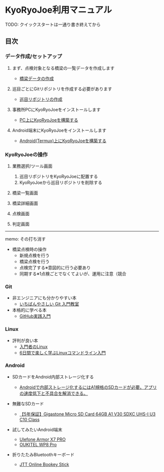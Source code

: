 KyoRyoJoe利用マニュアル
=======================

TODO: クイックスタートは一通り書き終えてから

目次
----

### データ作成/セットアップ

1. まず、点検対象となる橋梁の一覧データを作成します
   * [橋梁データの作成](manual/make_bridge_data.md)

1. 巡目ごとにGitリポジトリを作成する必要があります
   * [巡目リポジトリの作成](manual/make_junme_repository.md)

1. 事務所PCにKyoRyoJoeをインストールします
   * [PC上にKyoRyoJoeを構築する](manual/environment_pc.md)

1. Android端末にKyoRyoJoeをインストールします
   * [Android(Termux)上にKyoRyoJoeを構築する](manual/environment_android_termux.md)

### KyoRyoJoeの操作

1. 業務選択/ツール画面
   1. 巡目リポジトリをKyoRyoJoeに配置する
   1. KyoRyoJoeから巡目リポジトリを削除する

1. 橋梁一覧画面

1. 橋梁詳細画面

1. 点検画面

1. 判定画面



-----------------

memo: その打ち消す


* 橋梁点検時の操作
  * 新規点検を行う
  * 橋梁点検を行う
  * 点検完了する※意図的に行う必要あり
  * 同期する※1点検ごとでなくてよいが、運用に注意（競合

### Git

* 非エンジニアにも分かりやすい本
  * [いちばんやさしい Git 入門教室](https://www.amazon.co.jp/dp/4800712467/)
* 本格的に学べる本
  * [GitHub実践入門](https://www.amazon.co.jp/dp/477416366X/)

### Linux

* 評判が良い本
  * [入門者のLinux](https://www.amazon.co.jp/dp/4062579898)
  * [6日間で楽しく学ぶLinuxコマンドライン入門](https://www.amazon.co.jp/dp/4844396617/)

### Android

* SDカードをAndroid内部ストレージ化する
  * [Androidで内部ストレージ化するにはA1規格のSDカードが必要。アプリの速度低下と不具合を解消できる。](https://blog.onk164.net/archives/912.html)
* 無難なSDカード
  * [【5年保証】Gigastone Micro SD Card 64GB A1 V30 SDXC UHS-I U3 C10 Class](https://www.amazon.co.jp/dp/B07P9TY25X/)

* 試してみたいAndroid端末
  * [Ulefone Armor X7 PRO](https://www.amazon.co.jp/dp/B088ZDQX3M/)
  * [OUKITEL WP8 Pro](https://www.amazon.co.jp/dp/B08LQQ1C1R/)

* 折りたたみBluetoothキーボード
  * [JTT Online Bookey Stick](https://www.amazon.co.jp/dp/B077N3QF1S)